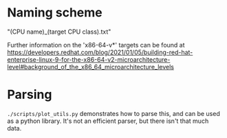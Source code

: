 # Naming scheme
"(CPU name)_(target CPU class).txt" 

Further information on the 'x86-64-v*' targets can be found at https://developers.redhat.com/blog/2021/01/05/building-red-hat-enterprise-linux-9-for-the-x86-64-v2-microarchitecture-level#background_of_the_x86_64_microarchitecture_levels

# Parsing
`./scripts/plot_utils.py` demonstrates how to parse this, and can be used as a python library.
It's not an efficient parser, but there isn't that much data.
